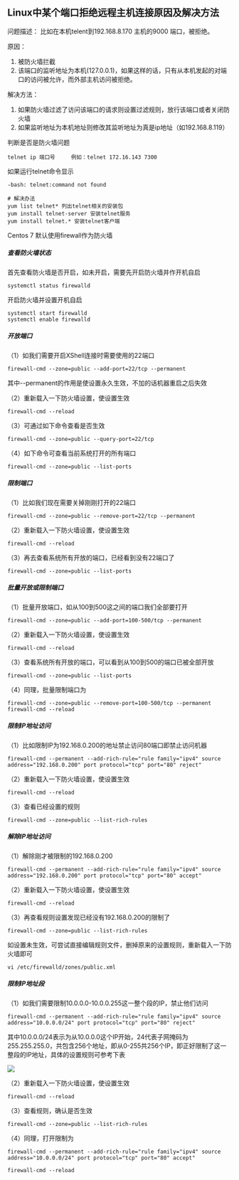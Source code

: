 ## Linux中某个端口拒绝远程主机连接原因及解决方法

问题描述： 比如在本机telent到192.168.8.170 主机的9000 端口，被拒绝。

原因：

1. 被防火墙拦截
2. 该端口的监听地址为本机(127.0.0.1)，如果这样的话，只有从本机发起的对端口的访问被允许，而外部主机访问被拒绝。

解决方法：

1. 如果防火墙过滤了访问该端口的请求则设置过滤规则，放行该端口或者关闭防火墙
2. 如果监听地址为本机地址则修改其监听地址为真是ip地址（如192.168.8.119）



判断是否是防火墙问题

```
telnet ip 端口号     例如：telnet 172.16.143 7300
```

如果运行telnet命令显示

```
-bash: telnet:command not found

# 解决办法
yum list telnet* 列出telnet相关的安装包
yum install telnet-server 安装telnet服务
yum install telnet.* 安装telnet客户端
```

Centos 7 默认使用firewall作为防火墙

##### 查看防火墙状态

首先查看防火墙是否开启，如未开启，需要先开启防火墙并作开机自启

```
systemctl status firewalld
```

开启防火墙并设置开机自启

```
systemctl start firewalld
systemctl enable firewalld
```

##### 开放端口

（1）如我们需要开启XShell连接时需要使用的22端口

```
firewall-cmd --zone=public --add-port=22/tcp --permanent
```


其中--permanent的作用是使设置永久生效，不加的话机器重启之后失效

（2）重新载入一下防火墙设置，使设置生效

```
firewall-cmd --reload
```

（3）可通过如下命令查看是否生效

```
firewall-cmd --zone=public --query-port=22/tcp
```

（4）如下命令可查看当前系统打开的所有端口

```
firewall-cmd --zone=public --list-ports
```

##### 限制端口

（1）比如我们现在需要关掉刚刚打开的22端口

```
firewall-cmd --zone=public --remove-port=22/tcp --permanent
```

（2）重新载入一下防火墙设置，使设置生效

```
firewall-cmd --reload
```

（3）再去查看系统所有开放的端口，已经看到没有22端口了

```
firewall-cmd --zone=public --list-ports
```

##### 批量开放或限制端口

（1）批量开放端口，如从100到500这之间的端口我们全部要打开

```
firewall-cmd --zone=public --add-port=100-500/tcp --permanent
```

（2）重新载入一下防火墙设置，使设置生效

```
firewall-cmd --reload
```

（3）查看系统所有开放的端口，可以看到从100到500的端口已被全部开放

```
firewall-cmd --zone=public --list-ports
```

（4）同理，批量限制端口为

```
firewall-cmd --zone=public --remove-port=100-500/tcp --permanent
firewall-cmd --reload
```

##### 限制IP地址访问

（1）比如限制IP为192.168.0.200的地址禁止访问80端口即禁止访问机器

```
firewall-cmd --permanent --add-rich-rule="rule family="ipv4" source address="192.168.0.200" port protocol="tcp" port="80" reject"
```

（2）重新载入一下防火墙设置，使设置生效

```
firewall-cmd --reload
```

（3）查看已经设置的规则

```
firewall-cmd --zone=public --list-rich-rules
```

##### 解除IP地址访问

（1）解除刚才被限制的192.168.0.200

```
firewall-cmd --permanent --add-rich-rule="rule family="ipv4" source address="192.168.0.200" port protocol="tcp" port="80" accept"
```

（2）重新载入一下防火墙设置，使设置生效

```
firewall-cmd --reload
```

（3）再查看规则设置发现已经没有192.168.0.200的限制了

```
firewall-cmd --zone=public --list-rich-rules
```

如设置未生效，可尝试直接编辑规则文件，删掉原来的设置规则，重新载入一下防火墙即可

```
vi /etc/firewalld/zones/public.xml
```

##### 限制IP地址段

（1）如我们需要限制10.0.0.0-10.0.0.255这一整个段的IP，禁止他们访问

```
firewall-cmd --permanent --add-rich-rule="rule family="ipv4" source address="10.0.0.0/24" port protocol="tcp" port="80" reject"
```


其中10.0.0.0/24表示为从10.0.0.0这个IP开始，24代表子网掩码为255.255.255.0，共包含256个地址，即从0-255共256个IP，即正好限制了这一整段的IP地址，具体的设置规则可参考下表

![](/Users/zhuzhu/Desktop/20180522112329733.png)

（2）重新载入一下防火墙设置，使设置生效

```
firewall-cmd --reload
```

（3）查看规则，确认是否生效

```
firewall-cmd --zone=public --list-rich-rules
```

（4）同理，打开限制为

```
firewall-cmd --permanent --add-rich-rule="rule family="ipv4" source address="10.0.0.0/24" port protocol="tcp" port="80" accept"

firewall-cmd --reload
```

